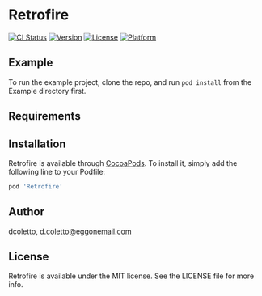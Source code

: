 # Retrofire

[![CI Status](https://img.shields.io/travis/dcoletto/Retrofire.svg?style=flat)](https://travis-ci.org/dcoletto/Retrofire)
[![Version](https://img.shields.io/cocoapods/v/Retrofire.svg?style=flat)](https://cocoapods.org/pods/Retrofire)
[![License](https://img.shields.io/cocoapods/l/Retrofire.svg?style=flat)](https://cocoapods.org/pods/Retrofire)
[![Platform](https://img.shields.io/cocoapods/p/Retrofire.svg?style=flat)](https://cocoapods.org/pods/Retrofire)

## Example

To run the example project, clone the repo, and run `pod install` from the Example directory first.

## Requirements

## Installation

Retrofire is available through [CocoaPods](https://cocoapods.org). To install
it, simply add the following line to your Podfile:

```ruby
pod 'Retrofire'
```

## Author

dcoletto, d.coletto@eggonemail.com

## License

Retrofire is available under the MIT license. See the LICENSE file for more info.
